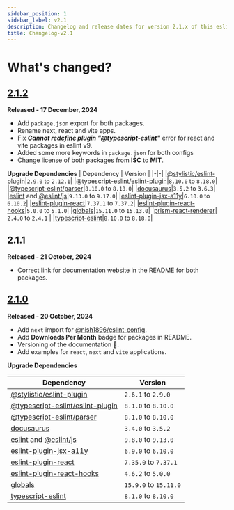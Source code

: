 ```yaml
---
sidebar_position: 1
sidebar_label: v2.1
description: Changelog and release dates for version 2.1.x of this eslint-config.
title: Changelog-v2.1
---
```


# **What's changed?**

## [2.1.2](https://github.com/nishkohli96/eslint-config/tree/v2.1.2)

**Released - 17 December, 2024**

- Add `package.json` export for both packages.
- Rename next, react and vite apps.
- Fix _**Cannot redefine plugin "@typescript-eslint"**_ error for react and vite packages in eslint v9.
- Added some more keywords in `package.json` for both configs
- Change license of both packages from **ISC** to **MIT**.

**Upgrade Dependencies**
| Dependency | Version |
|-|-|
|[@stylistic/eslint-plugin](https://www.npmjs.com/package/@stylistic/eslint-plugin)|`2.9.0` to `2.12.1`|
|[@typescript-eslint/eslint-plugin](https://www.npmjs.com/package/@typescript-eslint/eslint-plugin)|`8.10.0` to `8.18.0`|
|[@typescript-eslint/parser](https://www.npmjs.com/package/@typescript-eslint/parser)|`8.10.0` to `8.18.0`|
|[docusaurus](https://docusaurus.io/)|`3.5.2` to `3.6.3`|
|[eslint](https://www.npmjs.com/package/eslint) and [@eslint/js](https://www.npmjs.com/package/@eslint/js)|`9.13.0` to `9.17.0`|
|[eslint-plugin-jsx-a11y](https://www.npmjs.com/package/eslint-plugin-jsx-a11y)|`6.10.0` to `6.10.2`|
|[eslint-plugin-react](https://www.npmjs.com/package/eslint-plugin-react)|`7.37.1` to `7.37.2`|
|[eslint-plugin-react-hooks](https://www.npmjs.com/package/eslint-plugin-react-hooks)|`5.0.0` to `5.1.0`|
|[globals](https://www.npmjs.com/package/globals)|`15.11.0` to `15.13.0`|
|[prism-react-renderer](https://www.npmjs.com/package/prism-react-renderer)| `2.4.0` to `2.4.1` |
|[typescript-eslint](https://www.npmjs.com/package/typescript-eslint)|`8.10.0` to `8.18.0`|

## 2.1.1

**Released - 21 October, 2024**

- Correct link for documentation website in the README for both packages.

## [2.1.0](https://github.com/nishkohli96/eslint-config/tree/v2.1.0)

**Released - 20 October, 2024**

- Add `next` import for [@nish1896/eslint-config](https://www.npmjs.com/package/@nish1896/eslint-config).
- Add **Downloads Per Month** badge for packages in README.
- Versioning of the documentation 📖.
- Add examples for `react`, `next` and `vite` applications.

**Upgrade Dependencies**

| Dependency | Version |
|-|-|
|[@stylistic/eslint-plugin](https://www.npmjs.com/package/@stylistic/eslint-plugin)|`2.6.1` to `2.9.0`|
|[@typescript-eslint/eslint-plugin](https://www.npmjs.com/package/@typescript-eslint/eslint-plugin)|`8.1.0` to `8.10.0`|
|[@typescript-eslint/parser](https://www.npmjs.com/package/@typescript-eslint/parser)|`8.1.0` to `8.10.0`|
|[docusaurus](https://docusaurus.io/)|`3.4.0` to `3.5.2`|
|[eslint](https://www.npmjs.com/package/eslint) and [@eslint/js](https://www.npmjs.com/package/@eslint/js)|`9.8.0` to `9.13.0`|
|[eslint-plugin-jsx-a11y](https://www.npmjs.com/package/eslint-plugin-jsx-a11y)|`6.9.0` to `6.10.0`|
|[eslint-plugin-react](https://www.npmjs.com/package/eslint-plugin-react)|`7.35.0` to `7.37.1`|
|[eslint-plugin-react-hooks](https://www.npmjs.com/package/eslint-plugin-react-hooks)|`4.6.2` to `5.0.0`|
|[globals](https://www.npmjs.com/package/globals)|`15.9.0` to `15.11.0`|
|[typescript-eslint](https://www.npmjs.com/package/typescript-eslint)|`8.1.0` to `8.10.0`|